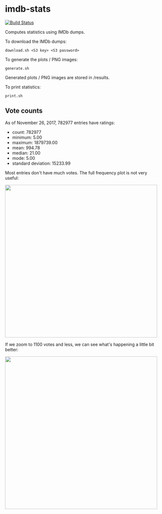 # imdb-stats

[![Build Status](https://travis-ci.org/obruchez/imdb-stats.svg?branch=master)](https://travis-ci.org/obruchez/imdb-stats)

Computes statistics using IMDb dumps.

To download the IMDb dumps:

```download.sh <S3 key> <S3 password>```

To generate the plots / PNG images:

```generate.sh```

Generated plots / PNG images are stored in /results.

To print statistics:

```print.sh```

## Vote counts

As of November 26, 2017, 782977 entries have ratings:

- count: 782977
- minimum: 5.00
- maximum: 1879739.00
- mean: 994.78
- median: 21.00
- mode: 5.00
- standard deviation: 15233.99

Most entries don't have much votes. The full frequency plot is not very useful:

<img src="https://raw.githubusercontent.com/obruchez/imdb-stats/master/results/rating-vote-count-frequencies.png" width="500">

If we zoom to 1100 votes and less, we can see what's happening a little bit better:

<img src="https://raw.githubusercontent.com/obruchez/imdb-stats/master/results/rating-vote-count-frequencies.95.png" width="500">
